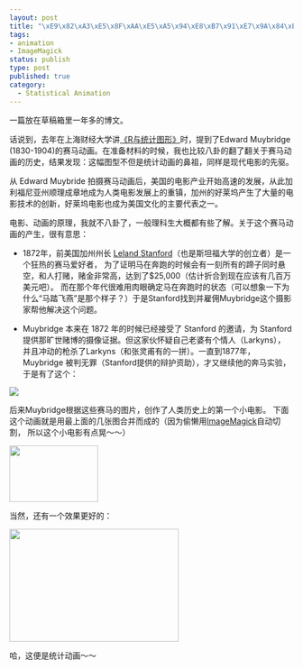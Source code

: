 ```yaml
--- 
layout: post
title: "\xE9\x82\xA3\xE5\x8F\xAA\xE5\xA5\x94\xE8\xB7\x91\xE7\x9A\x84\xE9\xA9\xAC"
tags: 
- animation
- ImageMagick
status: publish
type: post
published: true
category:
  - Statistical Animation
---
```

一篇放在草稿箱里一年多的博文。


话说到，去年在上海财经大学讲<a href="http://cos.name/wp-content/uploads/2010/11/China-R-2010-R-and-Statistical-Graphics.pdf" target="_self">《R与统计图形》</a>时，提到了Edward Muybridge (1830-1904)的赛马动画。在准备材料的时候，我也比较八卦的翻了翻关于赛马动画的历史，结果发现：这幅图型不但是统计动画的鼻祖，同样是现代电影的先驱。


从 Edward Muybride 拍摄赛马动画后，美国的电影产业开始高速的发展，从此加利福尼亚州顺理成章地成为人类电影发展上的重镇，加州的好莱坞产生了大量的电影技术的创新，好莱坞电影也成为美国文化的主要代表之一。


电影、动画的原理，我就不八卦了，一般理科生大概都有些了解。关于这个赛马动画的产生，很有意思：


* 1872年，前美国加州州长 <a href="http://en.wikipedia.org/wiki/Leland_Stanford">Leland Stanford</a>（也是斯坦福大学的创立者）是一个狂热的赛马爱好者，
为了证明马在奔跑的时候会有一刻所有的蹄子同时悬空，和人打赌，赌金非常高，达到了$25,000（估计折合到现在应该有几百万美元吧）。
而在那个年代很难用肉眼确定马在奔跑时的状态（可以想象一下为什么“马踏飞燕”是那个样子？）于是Stanford找到并雇佣Muybridge这个摄影家帮他解决这个问题。


* Muybridge 本来在 1872 年的时候已经接受了 Stanford 的邀请，为 Stanford 提供那旷世赌博的摄像证据。但这家伙怀疑自己老婆有个情人（Larkyns），
并且冲动的枪杀了Larkyns（和张灵甫有的一拼）。一直到1877年，Muybridge 被判无罪（Stanford提供的辩护资助），才又继续他的奔马实验，于是有了这个：


![](http://bjt.cos.name/wp-content/uploads/2010/12/horse.jpg)


后来Muybridge根据这些赛马的图片，创作了人类历史上的第一个小电影。
下面这个动画就是用最上面的几张图合并而成的（因为偷懒用[ImageMagick](http://www.imagemagick.technocozy.com/)自动切割，
所以这个小电影有点晃～～）


<a href="http://bjt.cos.name/wp-content/uploads/2010/12/horse_movie1.gif"><img class="aligncenter size-full wp-image-10723" title="horse_movie" src="http://bjt.cos.name/wp-content/uploads/2010/12/horse_movie1.gif" alt="" width="157" height="100" /></a>


当然，还有一个效果更好的：


<a href="http://bjt.cos.name/wp-content/uploads/2011/11/Muybridge_race_horse_animated.gif"><img class="aligncenter size-full wp-image-10889" title="Muybridge_race_horse_animated" src="http://bjt.cos.name/wp-content/uploads/2011/11/Muybridge_race_horse_animated.gif" alt="" width="300" height="200" /></a>


哈，这便是统计动画～～
